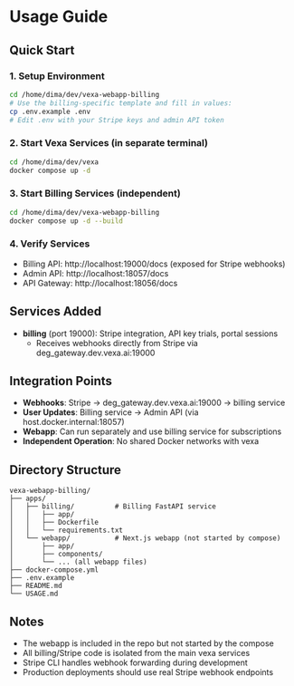 # Usage Guide

## Quick Start

### 1. Setup Environment
```bash
cd /home/dima/dev/vexa-webapp-billing
# Use the billing-specific template and fill in values:
cp .env.example .env
# Edit .env with your Stripe keys and admin API token
```

### 2. Start Vexa Services (in separate terminal)
```bash
cd /home/dima/dev/vexa
docker compose up -d
```

### 3. Start Billing Services (independent)
```bash
cd /home/dima/dev/vexa-webapp-billing
docker compose up -d --build
```

### 4. Verify Services
- Billing API: http://localhost:19000/docs (exposed for Stripe webhooks)
- Admin API: http://localhost:18057/docs
- API Gateway: http://localhost:18056/docs

## Services Added

- **billing** (port 19000): Stripe integration, API key trials, portal sessions
  - Receives webhooks directly from Stripe via deg_gateway.dev.vexa.ai:19000

## Integration Points

- **Webhooks**: Stripe → deg_gateway.dev.vexa.ai:19000 → billing service
- **User Updates**: Billing service → Admin API (via host.docker.internal:18057)
- **Webapp**: Can run separately and use billing service for subscriptions
- **Independent Operation**: No shared Docker networks with vexa

## Directory Structure

```
vexa-webapp-billing/
├── apps/
│   ├── billing/          # Billing FastAPI service
│   │   ├── app/
│   │   ├── Dockerfile
│   │   └── requirements.txt
│   └── webapp/           # Next.js webapp (not started by compose)
│       ├── app/
│       ├── components/
│       └── ... (all webapp files)
├── docker-compose.yml
├── .env.example
├── README.md
└── USAGE.md
```

## Notes

- The webapp is included in the repo but not started by the compose
- All billing/Stripe code is isolated from the main vexa services
- Stripe CLI handles webhook forwarding during development
- Production deployments should use real Stripe webhook endpoints
